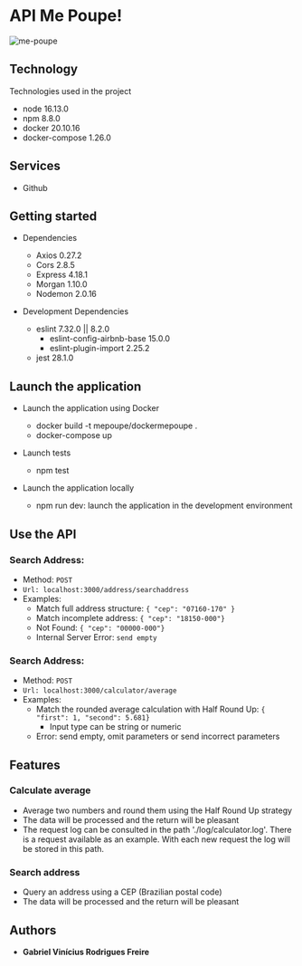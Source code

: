 # API Me Poupe!

![me-poupe](https://user-images.githubusercontent.com/63867838/171801259-6e92ff91-704c-4fa4-a58c-0762dab96f4a.png)

##  Technology 

Technologies used in the project

* node            16.13.0
* npm             8.8.0
* docker          20.10.16
* docker-compose  1.26.0

##  Services

* Github

##  Getting started

* Dependencies
  - Axios         0.27.2
  - Cors          2.8.5
  - Express       4.18.1
  - Morgan        1.10.0
  - Nodemon       2.0.16

* Development Dependencies
  - eslint                      7.32.0 || 8.2.0
    - eslint-config-airbnb-base 15.0.0
    - eslint-plugin-import      2.25.2
  - jest                        28.1.0
  
##  Launch the application
  
* Launch the application using Docker
  - docker build -t mepoupe/dockermepoupe .
  - docker-compose up

* Launch tests
  - npm test
  
* Launch the application locally
    - npm run dev: launch the application in the development environment

## Use the API
### Search Address:
  - Method: ```POST```
  - ```Url: localhost:3000/address/searchaddress```
  - Examples:
    - Match full address structure: ```{ "cep": "07160-170" }```
    - Match incomplete address: ```{ "cep": "18150-000"}```
    - Not Found: ```{ "cep": "00000-000"}```
    - Internal Server Error: ``` send empty ```

### Search Address:
  - Method: ```POST```
  - ```Url: localhost:3000/calculator/average```
  - Examples:
    - Match the rounded average calculation with Half Round Up: ``` { "first": 1, "second": 5.681} ```
      - Input type can be string or numeric
    - Error: send empty, omit parameters or send incorrect parameters

## Features

### Calculate average
  - Average two numbers and round them using the Half Round Up strategy
  - The data will be processed and the return will be pleasant
  - The request log can be consulted in the path './log/calculator.log'. There is a request available as an example. With each new request the log will be stored in this path.

### Search address
  - Query an address using a CEP (Brazilian postal code)
  - The data will be processed and the return will be pleasant

##  Authors
  * **Gabriel Vinícius Rodrigues Freire**
